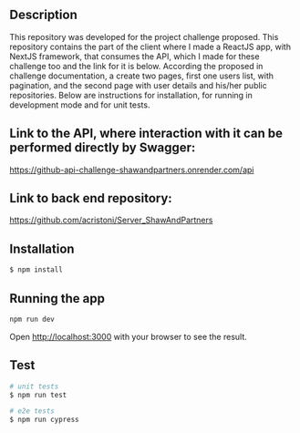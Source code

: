 ## Description

This repository was developed for the project challenge proposed.
This repository contains the part of the client where I made a ReactJS app, with NextJS framework, that consumes the API, which I made for these challenge too and the link for it is below. According the proposed in challenge documentation, a create two pages, first one users list, with pagination, and the second page with user details and his/her public repositories. 
Below are instructions for installation, for running in development mode and for unit tests.

## Link to the API, where interaction with it can be performed directly by Swagger:

https://github-api-challenge-shawandpartners.onrender.com/api

## Link to back end repository:

https://github.com/acristoni/Server_ShawAndPartners

## Installation

```bash
$ npm install
```
## Running the app

```bash
npm run dev
```

Open [http://localhost:3000](http://localhost:3000) with your browser to see the result.

## Test

```bash
# unit tests
$ npm run test

# e2e tests
$ npm run cypress
```
